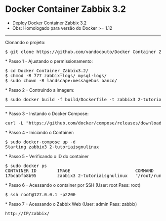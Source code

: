 # Docker Container Zabbix 3.2

* Deploy Docker Container Zabbix 3.2 
* Obs: Homologado para versão do Docker >= 1.12
<hr>
Clonando o projeto:
<pre>
$ git clone https://github.com/vandocouto/Docker_Container_Zabbix3.2.git
</pre>
* Passo 1 - Ajustando o permissionamento:
<pre>
$ cd Docker_Container_Zabbix3.2/
$ chmod -R 777 zabbix-logs/ mysql-logs/
$ sudo chown -R landscape:messagebus banco/
</pre>
* Passo 2 - Contruíndo a imagem:
<pre>
$ sudo docker build -f build/Dockerfile -t zabbix3_2-tutoriaisgnulinux .
</pre>
<hr>
* Passo 3 - Instando o Docker Compose:
<pre>
curl -L "https://github.com/docker/compose/releases/download/1.8.1/docker-compose-$(uname -s)-$(uname -m)" > /usr/local/bin/docker-compose
</pre>
* Passo 4 - Iniciando o Container:
<pre>
$ sudo docker-compose up -d
Starting zabbix3_2-tutoriaisgnulinux
</pre>
* Passo 5 - Verificando o ID do container
<pre>
$ sudo docker ps
CONTAINER ID        IMAGE                         COMMAND             CREATED             STATUS              PORTS                                                                                                      NAMES
17bcabfb8b95        zabbix3_2-tutoriaisgnulinux   "/root/run.sh"      3 minutes ago       Up 50 seconds       0.0.0.0:80->80/tcp, 0.0.0.0:10051->10051/tcp, 3306/tcp, 127.0.0.1:2200->22/tcp, 0.0.0.0:32789->10050/tcp   zabbix3_2-tutoriaisgnulinux
</pre>
* Passo 6 - Acessando o container por SSH (User: root Pass: root)
<pre>
$ ssh root@127.0.0.1 -p2200
</pre>
* Passo 7 - Acessando o Zabbix Web (User: admin Pass: zabbix)
<pre>
http://IP/zabbix/
</pre>

